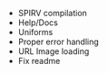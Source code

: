 - SPIRV compilation
- Help/Docs
- Uniforms
- Proper error handling
- URL Image loading
- Fix readme


